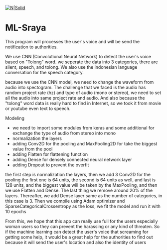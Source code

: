[![N|Solid](https://camo.githubusercontent.com/aeb4f612bd9b40d81c62fcbebd6db44a5d4344b8b962be0138817e18c9c06963/68747470733a2f2f7777772e74656e736f72666c6f772e6f72672f696d616765732f74665f6c6f676f5f686f72697a6f6e74616c2e706e67)](https://www.tensorflow.org/)

# ML-Sraya
This program will processes the user's voice and will be send the notification to authorities.

We use CNN (Convolutional Neural Network) to detect the user's voice based on "Tolong" word. we seperate the data into 3 categories, there are silent, speech, and tolong. We also use the indonesian language conversation for the speech category. 

because we use the CNN model, we need to change the waveform from audio into spectogram. The challenge that we faced is the audio has random project rate (hz) and type of audio (mono or stereo), we need to set all the audio into same project rate and audio. And also because the "tolong" word data is really hard to find in Internet, so we took it from movie or youtube even text to speech.

Modeling
- we need to import some modules from keras and some additional for exchange the type of audio from stereo into mono
- normalization the layers 
- adding Conv2D for the pooling and MaxPooling2D for take the biggest value from the pool
- adding Flatten for flattening function
- adding Dense for densely connected neural network layer
- adding Dropout to prevent the overfit

the first step is normalization the layers, then we add 3 Conv2D for the pooling the first one is 64 units, the second is 64 units as well, and last is 128 units, and the biggest value will be taken by the MaxPooling, and then we use Flatten and Dense. The last thing we remove around 20% of the layers. Thereafter, we add Dense layer same as the number of categories, in this case is 3. Then we compile using Adam optimizer and SparseCategoricalCrossentropy as the loss, we fit the model and run it with 10 epochs


From this, we hope that this app can really use full for the users especially woman users so they can prevent the harassing or any kind of threaten. So if the machine learning can detect the user's voice that screaming for getting some help, it would be a great help for the authorities to find out because it will send the user's location and also the identity of users
